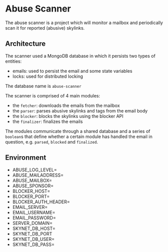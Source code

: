 # Abuse Scanner

The abuse scanner is a project which will monitor a mailbox and periodically
scan it for reported (abusive) skylinks.

## Architecture

The scanner used a MongoDB database in which it persists two types of entities:
- emails: used to persist the email and some state variables
- locks: used for distributed locking

The database name is `abuse-scanner`
  
The scanner is comprised of 4 main modules:
- the `fetcher`: downloads the emails from the mailbox
- the `parser`: parses abusive skylinks and tags from the email body
- the `blocker`: blocks the skylinks using the blocker API
- the `finalizer`: finalizes the emails

The modules communicate through a shared database and a series of `boolean`s
that define whether a certain module has handled the email in question, e.g.
`parsed`, `blocked` and `finalized`.

## Environment

- ABUSE_LOG_LEVEL=
- ABUSE_MAILADDRESS=
- ABUSE_MAILBOX=
- ABUSE_SPONSOR=
- BLOCKER_HOST=
- BLOCKER_PORT=
- BLOCKER_AUTH_HEADER=
- EMAIL_SERVER=
- EMAIL_USERNAME=
- EMAIL_PASSWORD=
- SERVER_DOMAIN=
- SKYNET_DB_HOST=
- SKYNET_DB_PORT
- SKYNET_DB_USER=
- SKYNET_DB_PASS=
